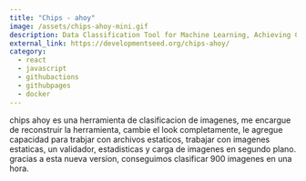 ```yaml
---
title: "Chips - ahoy"
image: /assets/chips-ahoy-mini.gif
description: Data Classification Tool for Machine Learning, Achieving Classification of 900 Images per Hour, Serverless.
external_link: https://developmentseed.org/chips-ahoy/
category: 
  - react
  - javascript
  - githubactions
  - githubpages
  - docker
---
```



chips ahoy es una herramienta de clasificacion de imagenes, me encargue de reconstruir la herramienta, cambie el look completamente, le agregue capacidad para trabjar con archivos estaticos, trabajar con imagenes estaticas, un validador, estadisticas y carga de imagenes en segundo plano.
gracias a esta nueva version, conseguimos clasificar 900 imagenes en una hora.

